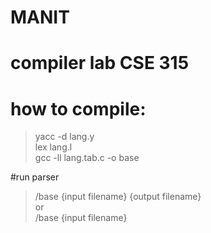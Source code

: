 # MANIT
# compiler lab CSE 315

# how to compile: 
> yacc -d lang.y <br />
> lex lang.l    <br />
> gcc -ll lang.tab.c -o base

#run parser
> /base  {input filename} {output filename}<br />
    or<br />
> /base  {input filename}
